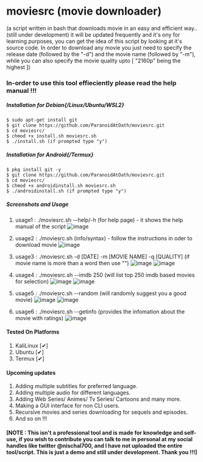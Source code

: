 # moviesrc (movie downloader)
(a script written in bash that downloads movie in an easy and efficient way.. (still under development) it will be updated frequently and it's ony for learning purposes, you can get the idea of this script by looking at it's source code. In order to download any movie you just need to specify the release date (followed by the "-d") and the movie name (followed by "-m"), while you can also specify the movie quality upto [ "2160p" being the highest ])

### In-order to use this tool effieciently please read the help manual !!!
##### Installation for Debian{/Linux/Ubuntu/WSL2}
	$ sudo apt-get install git
	$ git clone https://github.com/ParanoidAtOath/moviesrc.git
	$ cd moviesrc/
	$ chmod +x install.sh moviesrc.sh
	$ ./install.sh (if prompted type "y")

##### Installation for Android{/Termux}
	$ pkg install git -y
	$ git clone https://github.com/ParanoidAtOath/moviesrc.git
	$ cd moviesrc/
	$ chmod +x androidinstall.sh moviesrc.sh
	$ ./androidinstall.sh (if prompted type "y")

##### Screenshots and Usage
1. usage1 : ./moviesrc.sh --help/-h (for help page) - it shows the help manual of the script
![image](https://user-images.githubusercontent.com/92677594/192524250-f469db2a-c45e-48ee-897e-ff85737e1f07.png)

2. usage2 : ./moviesrc.sh (info/syntax) - follow the instructions in oder to download movie
![image](https://user-images.githubusercontent.com/92677594/192524526-6973ab51-57df-4e8e-bf9b-8d45f05e4e39.png)

3. usage3 : ./moviesrc.sh -d [DATE] -m [MOVIE NAME] -q [QUALITY] (if movie name is more than a word then use "")
![image](https://user-images.githubusercontent.com/92677594/192529487-45b03831-81b2-475a-8775-eb671642e49c.png)
![image](https://user-images.githubusercontent.com/92677594/192530189-bf2f910b-871b-4074-93f6-a03358a10220.png)

4. usage4 : ./moviesrc.sh --imdb 250 (will list top 250 imdb based movies for selection)
![image](https://user-images.githubusercontent.com/92677594/192530696-d31c840b-906f-4011-b6c9-18e269f66aa1.png)
![image](https://user-images.githubusercontent.com/92677594/192530966-44802a00-2525-4dc2-9750-841a787c15d0.png)

5. usage5 : ./moviesrc.sh --random (will randomly suggest you a good movie)
![image](https://user-images.githubusercontent.com/92677594/192531215-8ca87315-9157-454a-9980-e6a9cb48a0c0.png)
![image](https://user-images.githubusercontent.com/92677594/192531603-e3b5ea9c-d752-40f4-9c4f-e5b9eda4da93.png)

6. usage6 : ./moviesrc.sh --getinfo (provides the infomation about the movie with ratings)
![image](https://user-images.githubusercontent.com/92677594/192532039-ec808634-77eb-42da-a11b-7ea1fb1d355a.png)

#### Tested On Platforms
1. KaliLinux  [✔]
2. Ubuntu     [✔]
3. Termux     [✔]

#### Upcoming updates
1. Adding multiple subtitles for preferred language.
2. Adding multiple audio for different languages.
3. Adding Web Series/ Animes/ Tv Series/ Cartoons and many more.
4. Making a GUI interface for non CLI users.
5. Recursive movies and series downloading for sequels and episodes.
6. And so on !!!

#### [NOTE : This isn't a professional tool and is made for knowledge and self-use, if you wish to contribute you can talk to me in personal at my social handles like twitter @nischal700, and I have not uploaded the entire tool/script. This is just a demo and still under development. Thank you !!!]
